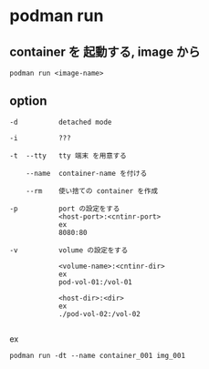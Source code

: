 
# podman run


## container を 起動する, image から

```
podman run <image-name>
```


## option

```
-d          detached mode

-i          ???

-t  --tty   tty 端末 を用意する

    --name  container-name を付ける

    --rm    使い捨ての container を作成

-p          port の設定をする
            <host-port>:<cntinr-port>
            ex
            8080:80

-v          volume の設定をする

            <volume-name>:<cntinr-dir>
            ex
            pod-vol-01:/vol-01

            <host-dir>:<dir>
            ex
            ./pod-vol-02:/vol-02


```

ex

```
podman run -dt --name container_001 img_001
```





